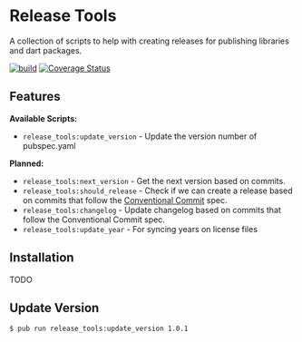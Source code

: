# Release Tools

A collection of scripts to help with creating releases for publishing libraries and dart packages.


[![build](https://github.com/asartalo/release_tools/actions/workflows/ci.yml/badge.svg)](https://github.com/asartalo/conventional/actions/workflows/ci.yml) [![Coverage Status](https://coveralls.io/repos/github/asartalo/release_tools/badge.svg?branch=main)](https://coveralls.io/github/asartalo/release_tools?branch=main)

## Features

**Available Scripts:**

- `release_tools:update_version` - Update the version number of pubspec.yaml

**Planned:**

- `release_tools:next_version` - Get the next version based on commits.
- `release_tools:should_release` - Check if we can create a release based on commits that follow the [Conventional Commit](https://www.conventionalcommits.org/) spec.
- `release_tools:changelog` - Update changelog based on commits that follow the Conventional Commit spec.
- `release_tools:update_year` - For syncing years on license files

## Installation

TODO

## Update Version

```sh
$ pub run release_tools:update_version 1.0.1
```